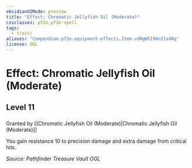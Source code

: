 ```yaml
---
obsidianUIMode: preview
title: "Effect: Chromatic Jellyfish Oil (Moderate)"
cssclasses: pf2e,pf2e-spell
tags:
  - trait/
aliases: "Compendium.pf2e.equipment-effects.Item.vdNgW5I9AnI1x4Nq"
license: OGL
---
```

# Effect: Chromatic Jellyfish Oil (Moderate)
## Level 11
### 






Granted by [[Chromatic Jellyfish Oil (Moderate)|Chromatic Jellyfish Oil (Moderate)]]

You gain resistance 10 to precision damage and extra damage from critical hits.

*Source: Pathfinder Treasure Vault*
*OGL*